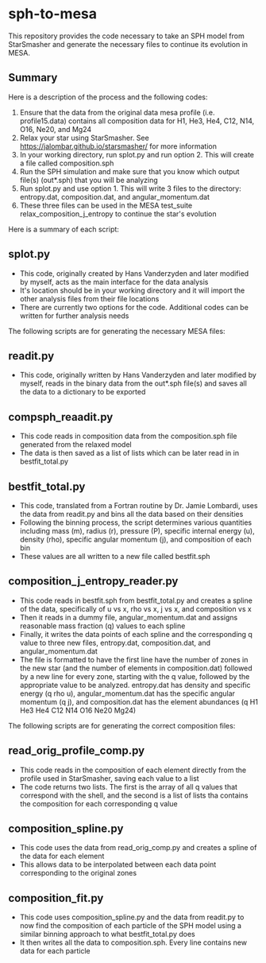 # sph-to-mesa
This repository provides the code necessary to take an SPH model from StarSmasher and generate the necessary files to continue its evolution in MESA.

## Summary
Here is a description of the process and the following codes:
1. Ensure that the data from the original data mesa profile (i.e. profile15.data) contains all composition data for H1, He3, He4, C12, N14, O16, Ne20, and Mg24
2. Relax your star using StarSmasher. See https://jalombar.github.io/starsmasher/ for more information
3. In your working directory, run splot.py and run option 2. This will create a file called composition.sph
4. Run the SPH simulation and make sure that you know which output file(s) (out*.sph) that you will be analyzing
5. Run splot.py and use option 1. This will write 3 files to the directory: entropy.dat, composition.dat, and angular_momentum.dat
6. These three files can be used in the MESA test_suite relax_composition_j_entropy to continue the star's evolution

Here is a summary of each script:

## splot.py
* This code, originally created by Hans Vanderzyden and later modified by myself, acts as the main interface for the data analysis
* It's location should be in your working directory and it will import the other analysis files from their file locations
* There are currently two options for the code. Additional codes can be written for further analysis needs

The following scripts are for generating the necessary MESA files:

## readit.py
* This code, originally written by Hans Vanderzyden and later modified by myself, reads in the binary data from the out*.sph file(s) and saves all the data to a dictionary to be exported

## compsph_reaadit.py
* This code reads in composition data from the composition.sph file generated from the relaxed model
* The data is then saved as a list of lists which can be later read in in bestfit_total.py

## bestfit_total.py
* This code, translated from a Fortran routine by Dr. Jamie Lombardi, uses the data from readit.py and bins all the data based on their densities
* Following the binning process, the script determines various quantities including mass (m), radius (r), pressure (P), specific internal energy (u), density (rho), specific angular momentum (j), and composition of each bin
* These values are all written to a new file called bestfit.sph

## composition_j_entropy_reader.py
* This code reads in bestfit.sph from bestfit_total.py and creates a spline of the data, specifically of u vs x, rho vs x, j vs x, and composition vs x 
* Then it reads in a dummy file, angular_momentum.dat and assigns reasonable mass fraction (q) values to each spline
* Finally, it writes the data points of each spline and the corresponding q value to three new files, entropy.dat, composition.dat, and angular_momentum.dat
* The file is formatted to have the first line have the number of zones in the new star (and the number of elements in composition.dat) followed by a new line for every zone, starting with the q value, followed by the appropriate value to be analyzed. entropy.dat has density and specific energy (q   rho   u), angular_momentum.dat has the specific angular momentum (q   j), and composition.dat has the element abundances (q   H1   He3   He4   C12   N14   O16   Ne20   Mg24)

The following scripts are for generating the correct composition files:

## read_orig_profile_comp.py
* This code reads in the composition of each element directly from the profile used in StarSmasher, saving each value to a list
* The code returns two lists. The first is the array of all q values that correspond with the shell, and the second is a list of lists tha contains the composition for each corresponding q value

## composition_spline.py
* This code uses the data from read_orig_comp.py and creates a spline of the data for each element
* This allows data to be interpolated between each data point corresponding to the original zones

## composition_fit.py
* This code uses composition_spline.py and the data from readit.py to now find the composition of each particle of the SPH model using a similar binning approach to what bestfit_total.py does
* It then writes all the data to composition.sph. Every line contains new data for each particle
